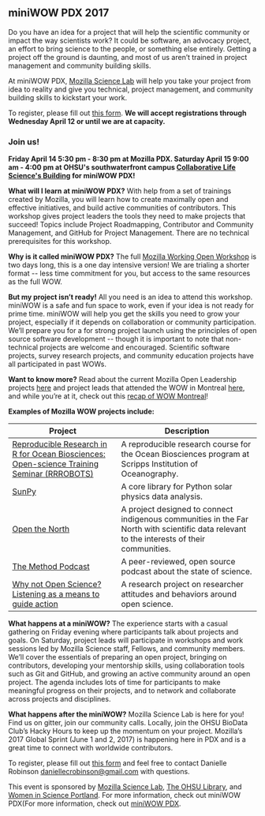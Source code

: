 ## miniWOW PDX 2017

Do you have an idea for a project that will help the scientific community or impact the way scientists work? It could be software, an advocacy project, an effort to bring science to the people, or something else entirely. Getting a project off the ground is daunting, and most of us aren’t trained in project management and community building skills.  

At miniWOW PDX, [Mozilla Science Lab](https://science.mozilla.org/) will help you take your project from idea to reality and give you technical, project management, and community building skills to kickstart your work.

To register, please fill out [this form](https://docs.google.com/forms/d/e/1FAIpQLSe7XNcDDcBWRzuiYNHRVb-MVxJwt4cz4E2uH86ZB1u_MHYPqw/viewform?usp=sf_link). **We will accept registrations through Wednesday April 12 or until we are at capacity.** 

### Join us! 
**Friday April 14 5:30 pm - 8:30 pm at Mozilla PDX. 
Saturday April 15 9:00 am - 4:00 pm at OHSU's southwaterfront campus [Collaborative Life Science's Building](http://www.ohsu.edu/xd/about/visiting/directions/clsb-life-sciences.cfm) for miniWOW PDX!**

**What will I learn at miniWOW PDX?** With help from a set of trainings created by Mozilla, you will learn how to create maximally open and effective initiatives, and build active communities of contributors. This workshop gives project leaders the tools they need to make projects that succeed!  Topics include Project Roadmapping, Contributor and Community Management, and GitHub for Project Management. There are no technical prerequisites for this workshop.

**Why is it called miniWOW PDX?** The full [Mozilla Working Open Workshop](https://mozillascience.github.io/WOW-2017/) is two days long, this is a one day intensive version! We are trialing a shorter format -- less time commitment for you, but access to the same resources as the full WOW.

**But my project isn’t ready!** All you need is an idea to attend this workshop. miniWOW is a safe and fun space to work, even if your idea is not ready for prime time. miniWOW will help you get the skills you need to grow your project, especially if it depends on collaboration or community participation. We’ll prepare you for a for strong project launch using the principles of open source software development -- though it is important to note that non-technical projects are welcome and encouraged. Scientific software projects, survey research projects, and community education projects have all participated in past WOWs. 

**Want to know more?** Read about the current Mozilla Open Leadership projects [here](https://mozilla.github.io/leadership-training/projects/) and project leads that attended the WOW in Montreal [here](https://mozillascience.github.io/WOW-2017/), and while you’re at it, check out this [recap of WOW Montreal](https://science.mozilla.org/blog/2017-wow-wrap-up)!


**Examples of Mozilla WOW projects include:**

Project | Description | 
--- | --- |
[Reproducible Research in R for Ocean Biosciences: Open-science Training Seminar (RRROBOTS)](https://github.com/Open-Data-Science-at-SIO/RRROBOTS) | A reproducible research course for the Ocean Biosciences program at Scripps Institution of Oceanography.|
[SunPy](http://sunpy.org/) | A core library for Python solar physics data analysis. |
[Open the North](https://github.com/Monsauce/Open-the-North) | A project designed to connect indigenous communities in the Far North with scientific data relevant to the interests of their communities. |
[The Method Podcast](https://github.com/the-method/podcast) | A peer-reviewed, open source podcast about the state of science. |
[Why not Open Science? Listening as a means to guide action](https://github.com/dasaderi/WhyNotOpenScience) | A research project on researcher attitudes and behaviors around open science. |


**What happens at a miniWOW?** The experience starts with a casual gathering on Friday evening where participants talk about projects and goals. On Saturday, project leads will participate in workshops and work sessions led by Mozilla Science staff, Fellows, and community members. We’ll cover the essentials of preparing an open project, bringing on contributors, developing your mentorship skills, using collaboration tools such as Git and GitHub, and growing an active community around an open project. The agenda includes lots of time for participants to make meaningful progress on their projects, and to network and collaborate across projects and disciplines. 

**What happens after the miniWOW?** Mozilla Science Lab is here for you! Find us on gitter, join our community calls.  Locally, join the OHSU BioData Club’s Hacky Hours to keep up the momentum on your project. Mozilla’s 2017 Global Sprint (June 1 and 2, 2017) is happening here in PDX and is a great time to connect with worldwide contributors.

To register, please fill out [this form](https://docs.google.com/forms/d/e/1FAIpQLSe7XNcDDcBWRzuiYNHRVb-MVxJwt4cz4E2uH86ZB1u_MHYPqw/viewform?usp=sf_link) and feel free to contact Danielle Robinson daniellecrobinson@gmail.com with questions. 

This event is sponsored by [Mozilla Science Lab](https://science.mozilla.org/), [The OHSU Library](http://www.ohsu.edu/xd/education/library/), and [Women in Science Portland](http://wisportland.weebly.com/). For more information, check out miniWOW PDX(For more information, check out [miniWOW PDX](https://daniellecrobinson.github.io/mini-wow-pdx/).
